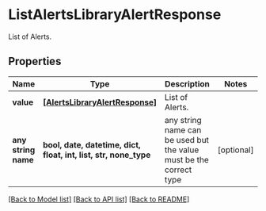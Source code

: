# ListAlertsLibraryAlertResponse

List of Alerts.

## Properties
Name | Type | Description | Notes
------------ | ------------- | ------------- | -------------
**value** | [**[AlertsLibraryAlertResponse]**](AlertsLibraryAlertResponse.md) | List of Alerts. | 
**any string name** | **bool, date, datetime, dict, float, int, list, str, none_type** | any string name can be used but the value must be the correct type | [optional]

[[Back to Model list]](../README.md#documentation-for-models) [[Back to API list]](../README.md#documentation-for-api-endpoints) [[Back to README]](../README.md)


